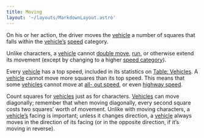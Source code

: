 ```yaml
---
title: Moving
layout: '~/layouts/MarkdownLayout.astro'
---
```

On his or her action, the driver moves the
[vehicle](/modern.d20.srd/equipment/equipment.vehicles) a number of squares
that falls within the
[vehicle’s](/modern.d20.srd/equipment/equipment.vehicles)
[speed](/modern.d20.srd/vehicle.movement.and.combat/vehicle.speed) category.

Unlike characters, a [vehicle](/modern.d20.srd/equipment/equipment.vehicles)
cannot [double move](/modern.d20.srd/combat/full.round.actions),
[run](/modern.d20.srd/combat/full.round.actions), or otherwise extend its
movement (except by changing to a higher [speed category](/modern.d20.srd/vehicle.movement.and.combat/declaring.speed)).

Every [vehicle](/modern.d20.srd/equipment/equipment.vehicles) has a top speed,
included in its statistics on [Table: Vehicles](/modern.d20.srd/equipment/equipment.vehicles). A
[vehicle](/modern.d20.srd/equipment/equipment.vehicles) cannot move more
squares than its top speed. This means that some
[vehicles](/modern.d20.srd/equipment/equipment.vehicles) cannot move at [all- out speed](/modern.d20.srd/vehicle.movement.and.combat/declaring.speed), or
even [highway speed](/modern.d20.srd/vehicle.movement.and.combat/declaring.speed).

Count squares for [vehicles](/modern.d20.srd/equipment/equipment.vehicles)
just as for characters.
[Vehicles](/modern.d20.srd/equipment/equipment.vehicles) can move diagonally;
remember that when moving diagonally, every second square costs two squares’
worth of movement. Unlike with moving characters, a
[vehicle’s](/modern.d20.srd/equipment/equipment.vehicles) facing is important;
unless it changes direction, a
[vehicle](/modern.d20.srd/equipment/equipment.vehicles) always moves in the
direction of its facing (or in the opposite direction, if it’s moving in
reverse).

